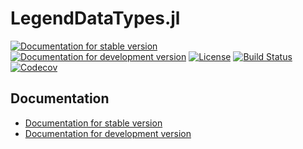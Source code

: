 # LegendDataTypes.jl

[![Documentation for stable version](https://img.shields.io/badge/docs-stable-blue.svg)](https://legend-exp.github.io/LegendDataTypes.jl/stable)
[![Documentation for development version](https://img.shields.io/badge/docs-dev-blue.svg)](https://legend-exp.github.io/LegendDataTypes.jl/dev)
[![License](http://img.shields.io/badge/license-MIT-brightgreen.svg?style=flat)](LICENSE.md)
[![Build Status](https://github.com/legend-exp/LegendDataTypes.jl/workflows/CI/badge.svg?branch=master)](https://github.com/legend-exp/LegendDataTypes.jl/actions?query=workflow%3ACI)
[![Codecov](https://codecov.io/gh/legend-exp/LegendDataTypes.jl/branch/master/graph/badge.svg)](https://codecov.io/gh/legend-exp/LegendDataTypes.jl)


## Documentation

* [Documentation for stable version](https://legend-exp.github.io/LegendDataTypes.jl/stable)
* [Documentation for development version](https://legend-exp.github.io/LegendDataTypes.jl/dev)
